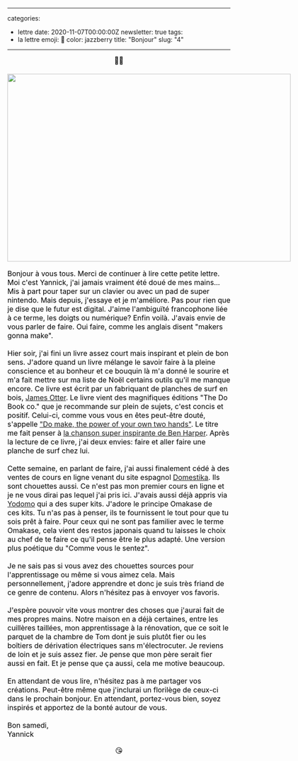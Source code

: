 
---
categories:
- lettre
date: 2020-11-07T00:00:00Z
newsletter: true
tags:
- la lettre
emoji: 💌
color: jazzberry
title: "Bonjour"
slug: "4"
---
<div class="message-body"><div style="text-align: center;"><span style="font-style: normal; -webkit-text-size-adjust: auto; caret-color: rgb(0, 0, 0); color: rgb(0, 0, 0); font-size: medium;">👋🏻<br/>
<br/>
<img class="tl-email-image" data-id="3899518" height="424" src="https://gallery.tinyletterapp.com/a0d8b178d0758f62b0c01a8cd9fc5d00a4997449/images/c5e92792-cbdb-43b0-a17c-4e6db4917b2e.jpeg" style="width: 640px; max-width: 640px;" width="640"/></span><br/>
 </div>
<div><span style="font-style: normal; -webkit-text-size-adjust: auto; caret-color: rgb(0, 0, 0); color: rgb(0, 0, 0); font-size: medium;">Bonjour à vous tous. Merci de continuer à lire cette petite lettre. Moi c'est Yannick, j'ai jamais vraiment été doué de mes mains... Mis à part pour taper sur un clavier ou avec un pad de super nintendo. Mais depuis, j'essaye et je m'améliore. Pas pour rien que je dise que le futur est digital. J'aime l'ambiguïté francophone liée à ce terme, les doigts ou numérique? Enfin voilà. J'avais envie de vous parler de faire. Oui faire, comme les anglais disent "makers gonna make".<br/>
<br/>
Hier soir, j'ai fini un livre assez court mais inspirant et plein de bon sens. J'adore quand un livre mélange le savoir faire à la pleine conscience et au bonheur et ce bouquin là m'a donné le sourire et m'a fait mettre sur ma liste de Noël certains outils qu'il me manque encore. Ce livre est écrit par un fabriquant de planches de surf en bois, <a href="https://ottersurfboards.co.uk">James Otter</a></span><span style="font-style: normal; -webkit-text-size-adjust: auto; caret-color: rgb(0, 0, 0); color: rgb(0, 0, 0); font-size: medium;">. Le livre vient des magnifiques éditions "The Do Book co." que je recommande sur plein de sujets, c'est concis et positif. Celui-ci, comme vous vous en êtes peut-être douté, s'appelle <a href="https://thedobook.co/products/do-make-the-power-of-your-own-two-hands">"Do make, the power of your own two hands"</a></span><span style="font-style: normal; -webkit-text-size-adjust: auto; caret-color: rgb(0, 0, 0); color: rgb(0, 0, 0); font-size: medium;">. Le titre me fait penser à <a href="https://youtu.be/aEnfy9qfdaU">la chanson super inspirante de Ben Harper</a></span><span style="font-style: normal; -webkit-text-size-adjust: auto; caret-color: rgb(0, 0, 0); color: rgb(0, 0, 0); font-size: medium;">. Après la lecture de ce livre, j'ai deux envies: faire et aller faire une planche de surf chez lui.<br/>
<br/>
Cette semaine, en parlant de faire, j'ai aussi finalement cédé à des ventes de cours en ligne venant du site espagnol <a href="https://domestika.org/">Domestika</a></span><span style="font-style: normal; -webkit-text-size-adjust: auto; caret-color: rgb(0, 0, 0); color: rgb(0, 0, 0); font-size: medium;">. Ils sont chouettes aussi. Ce n'est pas mon premier cours en ligne et je ne vous dirai pas lequel j'ai pris ici. J'avais aussi déjà appris via <a href="https://yodomo.co/">Yodomo</a></span><span style="font-style: normal; -webkit-text-size-adjust: auto; caret-color: rgb(0, 0, 0); color: rgb(0, 0, 0); font-size: medium;"> qui a des super kits. J'adore le principe Omakase de ces kits. Tu n'as pas à penser, ils te fournissent le tout pour que tu sois prêt à faire. Pour ceux qui ne sont pas familier avec le terme Omakase, cela vient des restos japonais quand tu laisses le choix au chef de te faire ce qu'il pense être le plus adapté. Une version plus poétique du "Comme vous le sentez".<br/>
<br/>
Je ne sais pas si vous avez des chouettes sources pour l'apprentissage ou même si vous aimez cela. Mais personnellement, j'adore apprendre et donc je suis très friand de ce genre de contenu. Alors n'hésitez pas à envoyer vos favoris.<br/>
<br/>
J'espère pouvoir vite vous montrer des choses que j'aurai fait de mes propres mains. Notre maison en a déjà certaines, entre les cuillères taillées, mon apprentissage à la rénovation, que ce soit le parquet de la chambre de Tom dont je suis plutôt fier ou les boîtiers de dérivation électriques sans m'électrocuter. Je reviens de loin et je suis assez fier. Je pense que mon père serait fier aussi en fait. Et je pense que ça aussi, cela me motive beaucoup.<br/>
<br/>
En attendant de vous lire, n'hésitez pas à me partager vos créations. Peut-être même que j'inclurai un florilège de ceux-ci dans le prochain bonjour. En attendant, portez-vous bien, soyez inspirés et apportez de la bonté autour de vous.<br/>
<br/>
Bon samedi,<br/>
Yannick</span><br/>
 </div>
<div style="text-align: center;"><span style="font-style: normal; -webkit-text-size-adjust: auto; caret-color: rgb(0, 0, 0); color: rgb(0, 0, 0); font-size: medium;">😘</span></div></div>
